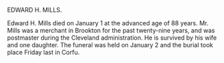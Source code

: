 EDWARD H. MILLS.

Edward H. Mills died on January 1 at the advanced age of 88 years. Mr. Mills was a merchant in Brookton for the past twenty-nine years, and was postmaster during the Cleveland administration. He is survived by his wife and one daughter. The funeral was held on January 2 and the burial took place Friday last in Corfu.